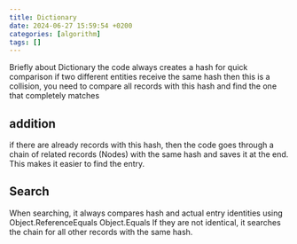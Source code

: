 ```yaml
---
title: Dictionary
date: 2024-06-27 15:59:54 +0200
categories: [algorithm]
tags: []
---
```

Briefly about Dictionary
the code always creates a hash for quick comparison
if two different entities receive the same hash
then this is a collision, you need to compare all records with this hash and find the one that completely matches

## addition
if there are already records with this hash,
then the code goes through a chain of related records (Nodes) with the same hash
and saves it at the end. This makes it easier to find the entry.

## Search
When searching, it always compares hash and actual  entry identities using Object.ReferenceEquals
Object.Equals
If they are not identical, it searches the chain for all other records with the same hash.